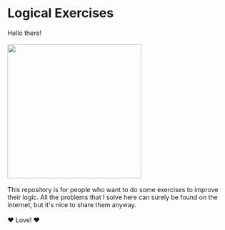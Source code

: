 # Logical Exercises
<span>Hello there!</span>
<br/>
<br/>
<img align="center" width="300" src="https://i2.wp.com/allhtaccess.info/wp-content/uploads/2018/03/programming.gif?fit=1281%2C716&ssl=1" />
<br/>
<br/>
This repository is for people who want to do some exercises to improve their logic. All the problems that I solve here can surely be found on the internet, but it's nice to share them anyway.
<br/>
<br/>
❤️ Love! ❤️
